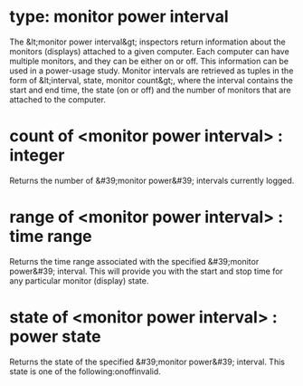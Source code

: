 # type: monitor power interval

The &amp;lt;monitor power interval&amp;gt; inspectors return information about the monitors (displays) attached to a given computer. Each computer can have multiple monitors, and they can be either on or off. This information can be used in a power-usage study. Monitor intervals are retrieved as tuples in the form of &amp;lt;interval, state, monitor count&amp;gt;, where the interval contains the start and end time, the state (on or off) and the number of monitors that are attached to the computer.

# count of &lt;monitor power interval&gt; : integer

Returns the number of &amp;#39;monitor power&amp;#39; intervals currently logged.

# range of &lt;monitor power interval&gt; : time range

Returns the time range associated with the specified &amp;#39;monitor power&amp;#39; interval. This will provide you with the start and stop time for any particular monitor (display) state.

# state of &lt;monitor power interval&gt; : power state

Returns the state of the specified &amp;#39;monitor power&amp;#39; interval. This state is one of the following:onoffinvalid.
